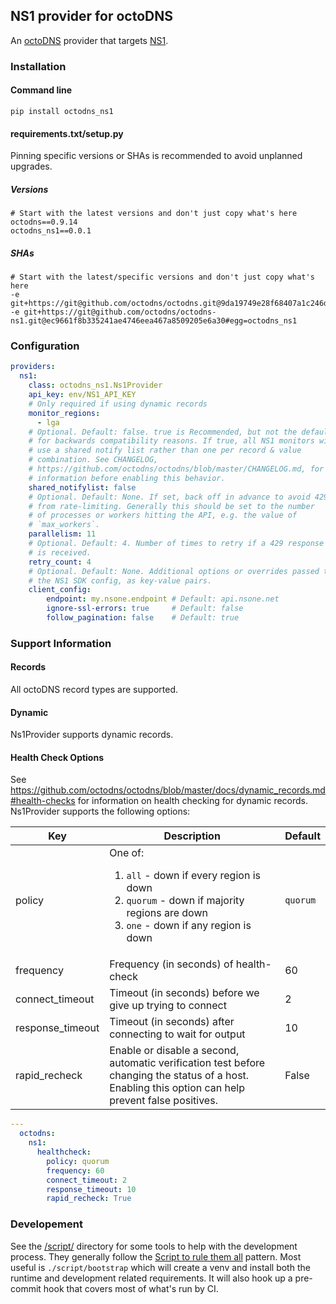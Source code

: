 ## NS1 provider for octoDNS

An [octoDNS](https://github.com/octodns/octodns/) provider that targets [NS1](https://ns1.com/products/managed-dns).

### Installation

#### Command line

```
pip install octodns_ns1
```

#### requirements.txt/setup.py

Pinning specific versions or SHAs is recommended to avoid unplanned upgrades.

##### Versions

```
# Start with the latest versions and don't just copy what's here
octodns==0.9.14
octodns_ns1==0.0.1
```

##### SHAs

```
# Start with the latest/specific versions and don't just copy what's here
-e git+https://git@github.com/octodns/octodns.git@9da19749e28f68407a1c246dfdf65663cdc1c422#egg=octodns
-e git+https://git@github.com/octodns/octodns-ns1.git@ec9661f8b335241ae4746eea467a8509205e6a30#egg=octodns_ns1
```

### Configuration

```yaml
providers:
  ns1:
    class: octodns_ns1.Ns1Provider
    api_key: env/NS1_API_KEY
    # Only required if using dynamic records
    monitor_regions:
      - lga
    # Optional. Default: false. true is Recommended, but not the default
    # for backwards compatibility reasons. If true, all NS1 monitors will
    # use a shared notify list rather than one per record & value
    # combination. See CHANGELOG,
    # https://github.com/octodns/octodns/blob/master/CHANGELOG.md, for more
    # information before enabling this behavior.
    shared_notifylist: false
    # Optional. Default: None. If set, back off in advance to avoid 429s
    # from rate-limiting. Generally this should be set to the number
    # of processes or workers hitting the API, e.g. the value of
    # `max_workers`.
    parallelism: 11
    # Optional. Default: 4. Number of times to retry if a 429 response
    # is received.
    retry_count: 4
    # Optional. Default: None. Additional options or overrides passed to
    # the NS1 SDK config, as key-value pairs.
    client_config:
        endpoint: my.nsone.endpoint # Default: api.nsone.net
        ignore-ssl-errors: true     # Default: false
        follow_pagination: false    # Default: true
```

### Support Information

#### Records

All octoDNS record types are supported.

#### Dynamic

Ns1Provider supports dynamic records.

#### Health Check Options

See https://github.com/octodns/octodns/blob/master/docs/dynamic_records.md#health-checks for information on health checking for dynamic records. Ns1Provider supports the following options:

| Key  | Description | Default |
|--|--|--|
| policy | One of:<ol><li>`all` - down if every region is down</li><li>`quorum` - down if majority regions are down</li><li>`one` - down if any region is down</ol> | `quorum` |
| frequency | Frequency (in seconds) of health-check | 60 |
| connect_timeout | Timeout (in seconds) before we give up trying to connect | 2 |
| response_timeout | Timeout (in seconds) after connecting to wait for output | 10 |
| rapid_recheck | Enable or disable a second, automatic verification test before changing the status of a host. Enabling this option can help prevent false positives. | False |

```yaml
---
  octodns:
    ns1:
      healthcheck:
        policy: quorum
        frequency: 60
        connect_timeout: 2
        response_timeout: 10
        rapid_recheck: True
```

### Developement

See the [/script/](/script/) directory for some tools to help with the development process. They generally follow the [Script to rule them all](https://github.com/github/scripts-to-rule-them-all) pattern. Most useful is `./script/bootstrap` which will create a venv and install both the runtime and development related requirements. It will also hook up a pre-commit hook that covers most of what's run by CI.
